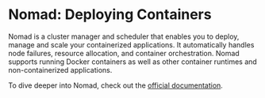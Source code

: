 # Nomad: Deploying Containers

Nomad is a cluster manager and scheduler that enables you to deploy, manage and scale your containerized applications. It automatically handles node failures, resource allocation, and container orchestration. Nomad supports running Docker containers as well as other container runtimes and non-containerized applications.

To dive deeper into Nomad, check out the [official documentation](https://www.nomadproject.io/docs).